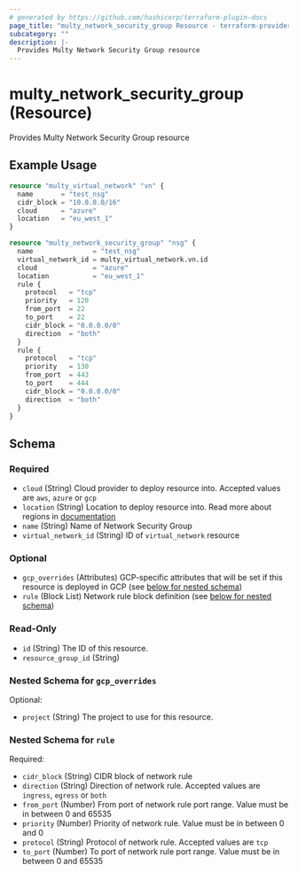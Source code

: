 ```yaml
---
# generated by https://github.com/hashicorp/terraform-plugin-docs
page_title: "multy_network_security_group Resource - terraform-provider-multy"
subcategory: ""
description: |-
  Provides Multy Network Security Group resource
---
```


# multy_network_security_group (Resource)

Provides Multy Network Security Group resource

## Example Usage

```terraform
resource "multy_virtual_network" "vn" {
  name       = "test_nsg"
  cidr_block = "10.0.0.0/16"
  cloud      = "azure"
  location   = "eu_west_1"
}

resource "multy_network_security_group" "nsg" {
  name               = "test_nsg"
  virtual_network_id = multy_virtual_network.vn.id
  cloud              = "azure"
  location           = "eu_west_1"
  rule {
    protocol   = "tcp"
    priority   = 120
    from_port  = 22
    to_port    = 22
    cidr_block = "0.0.0.0/0"
    direction  = "both"
  }
  rule {
    protocol   = "tcp"
    priority   = 130
    from_port  = 443
    to_port    = 444
    cidr_block = "0.0.0.0/0"
    direction  = "both"
  }
}
```

<!-- schema generated by tfplugindocs -->
## Schema

### Required

- `cloud` (String) Cloud provider to deploy resource into. Accepted values are `aws`, `azure` or `gcp`
- `location` (String) Location to deploy resource into. Read more about regions in [documentation](https://docs.multy.dev/regions)
- `name` (String) Name of Network Security Group
- `virtual_network_id` (String) ID of `virtual_network` resource

### Optional

- `gcp_overrides` (Attributes) GCP-specific attributes that will be set if this resource is deployed in GCP (see [below for nested schema](#nestedatt--gcp_overrides))
- `rule` (Block List) Network rule block definition (see [below for nested schema](#nestedblock--rule))

### Read-Only

- `id` (String) The ID of this resource.
- `resource_group_id` (String)

<a id="nestedatt--gcp_overrides"></a>
### Nested Schema for `gcp_overrides`

Optional:

- `project` (String) The project to use for this resource.


<a id="nestedblock--rule"></a>
### Nested Schema for `rule`

Required:

- `cidr_block` (String) CIDR block of network rule
- `direction` (String) Direction of network rule. Accepted values are `ingress`, `egress` or `both`
- `from_port` (Number) From port of network rule port range. Value must be in between 0 and 65535
- `priority` (Number) Priority of network rule. Value must be in between 0 and 0
- `protocol` (String) Protocol of network rule. Accepted values are `tcp`
- `to_port` (Number) To port of network rule port range. Value must be in between 0 and 65535


